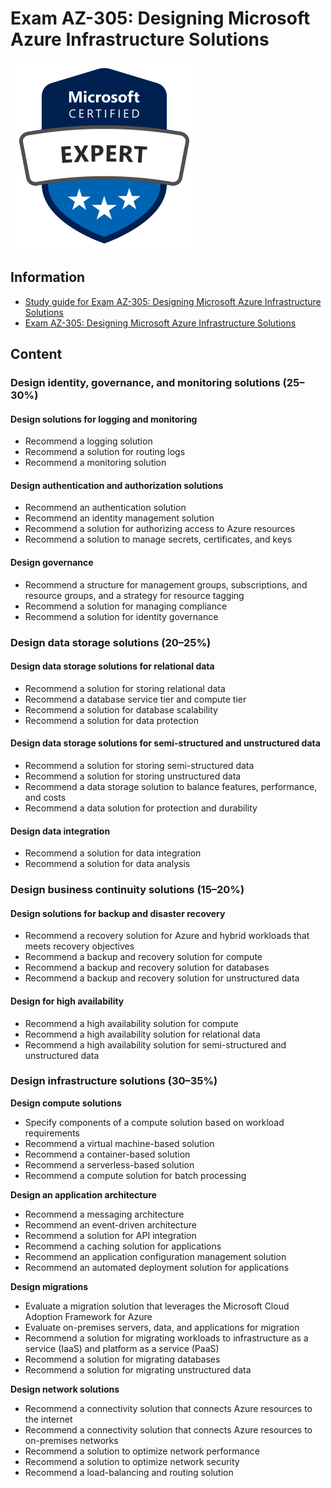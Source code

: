 # Exam AZ-305: Designing Microsoft Azure Infrastructure Solutions

<img src="images/microsoft-certified-expert-badge.png">


## Information

* [Study guide for Exam AZ-305: Designing Microsoft Azure Infrastructure Solutions](https://learn.microsoft.com/credentials/certifications/resources/study-guides/az-305)
* [Exam AZ-305: Designing Microsoft Azure Infrastructure Solutions](https://learn.microsoft.com/en-us/credentials/certifications/exams/az-305/)

## Content

### **Design identity, governance, and monitoring solutions (25–30%)**

#### **Design solutions for logging and monitoring**

* Recommend a logging solution
* Recommend a solution for routing logs
* Recommend a monitoring solution

#### **Design authentication and authorization solutions**

* Recommend an authentication solution
* Recommend an identity management solution
* Recommend a solution for authorizing access to Azure resources
* Recommend a solution to manage secrets, certificates, and keys

#### **Design governance**

* Recommend a structure for management groups, subscriptions, and resource groups, and a strategy for resource tagging
* Recommend a solution for managing compliance
* Recommend a solution for identity governance

### **Design data storage solutions (20–25%)**

#### **Design data storage solutions for relational data**

* Recommend a solution for storing relational data
* Recommend a database service tier and compute tier
* Recommend a solution for database scalability
* Recommend a solution for data protection
#### **Design data storage solutions for semi-structured and unstructured data**

* Recommend a solution for storing semi-structured data
* Recommend a solution for storing unstructured data
* Recommend a data storage solution to balance features, performance, and costs
* Recommend a data solution for protection and durability
#### **Design data integration**
* Recommend a solution for data integration
* Recommend a solution for data analysis

### **Design business continuity solutions (15–20%)**

#### **Design solutions for backup and disaster recovery**

* Recommend a recovery solution for Azure and hybrid workloads that meets recovery objectives
* Recommend a backup and recovery solution for compute
* Recommend a backup and recovery solution for databases
* Recommend a backup and recovery solution for unstructured data

#### **Design for high availability**

* Recommend a high availability solution for compute
* Recommend a high availability solution for relational data
* Recommend a high availability solution for semi-structured and unstructured data

### **Design infrastructure solutions (30–35%)**

**Design compute solutions**

* Specify components of a compute solution based on workload requirements
* Recommend a virtual machine-based solution
* Recommend a container-based solution
* Recommend a serverless-based solution
* Recommend a compute solution for batch processing

**Design an application architecture**

* Recommend a messaging architecture
* Recommend an event-driven architecture
* Recommend a solution for API integration
* Recommend a caching solution for applications
* Recommend an application configuration management solution
* Recommend an automated deployment solution for applications

**Design migrations**

* Evaluate a migration solution that leverages the Microsoft Cloud Adoption Framework for Azure
* Evaluate on-premises servers, data, and applications for migration
* Recommend a solution for migrating workloads to infrastructure as a service (IaaS) and platform as a service (PaaS)
* Recommend a solution for migrating databases
* Recommend a solution for migrating unstructured data

**Design network solutions**

* Recommend a connectivity solution that connects Azure resources to the internet
* Recommend a connectivity solution that connects Azure resources to on-premises networks
* Recommend a solution to optimize network performance
* Recommend a solution to optimize network security
* Recommend a load-balancing and routing solution

